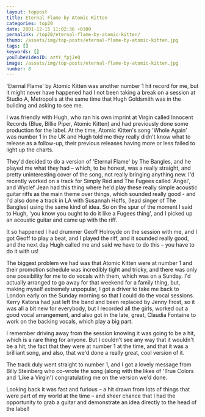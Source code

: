```yaml
---
layout: toppost
title: Eternal Flame by Atomic Kitten
categories: top20
date: 2001-12-15 11:02:36 +0300
permalink: /top20/eternal-flame-by-atomic-kitten/
thumb: /assets/img/top-posts/eternal-flame-by-atomic-kitten.jpg
tags: []
keywords: []
youTubeVideoID: aztY_fpjJeQ
image: /assets/img/top-posts/eternal-flame-by-atomic-kitten.jpg
number: 8
---
```


'Eternal Flame' by Atomic Kitten was another number 1 hit record for me, but it might never have happened had I not been taking a break on a session at Studio A, Metropolis at the same time that Hugh Goldsmith was in the building and asking to see me.

I was friendly with Hugh, who ran his own imprint at Virgin called Innocent Records (Blue, Billie Piper, Atomic Kitten) and had previously done some production for the label. At the time, Atomic Kitten's song 'Whole Again' was number 1 in the UK and Hugh told me they really didn't know what to release as a follow-up, their previous releases having more or less failed to light up the charts. 

They'd decided to do a version of 'Eternal Flame' by The Bangles, and he played me what they had – which, to be honest, was a really straight, and pretty uninteresting cover of the song, not really bringing anything new. I'd recently worked on a track for Simply Red and The Fugees called 'Angel', and Wyclef Jean had this thing where he'd play these really simple acoustic guitar riffs as the main theme over things, which sounded really good - and I'd also done a track in LA with Susannah Hoffs, (lead singer of The Bangles) using the same kind of idea. So on the spur of the moment I said to Hugh, 'you know you ought to do it like a Fugees thing', and I picked up an acoustic guitar and came up with the riff.

It so happened I had drummer Geoff Holroyde on the session with me, and I got Geoff to play a beat, and I played the riff, and it sounded really good, and the next day Hugh called me and said we have to do this – you have to do it with us!

The biggest problem we had was that Atomic Kitten were at number 1 and their promotion schedule was incredibly tight and tricky, and there was only one possibility for me to do vocals with them, which was on a Sunday. I'd actually arranged to go away for that weekend for a family thing, but, making myself extremely unpopular, I got a driver to take me back to London early on the Sunday morning so that I could do the vocal sessions. Kerry Katona had just left the band and been replaced by Jenny Frost, so it was all a bit new for everybody, but I recorded all the girls, worked out a good vocal arrangement, and also got in the late, great, Claudia Fontaine to work on the backing vocals, which play a big part.

I remember driving away from the session knowing it was going to be a hit, which is a rare thing for anyone. But I couldn't see any way that it wouldn't be a hit; the fact that they were at number 1 at the time, and that it was a brilliant song, and also, that we'd done a really great, cool version of it. 

The track duly went straight to number 1, and I got a lovely message from Billy Steinberg who co-wrote the song (along with the likes of 'True Colors and 'Like a Virgin') congratulating me on the version we'd done. 

Looking back it was fast and furious – a hit drawn from lots of things that were part of my world at the time – and sheer chance that I had the opportunity to grab a guitar and demonstrate an idea directly to the head of the label!